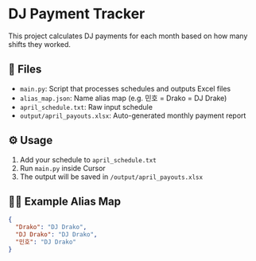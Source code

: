 # DJ Payment Tracker

This project calculates DJ payments for each month based on how many shifts they worked.

## 📂 Files
- `main.py`: Script that processes schedules and outputs Excel files
- `alias_map.json`: Name alias map (e.g. 민호 = Drako = DJ Drake)
- `april_schedule.txt`: Raw input schedule
- `output/april_payouts.xlsx`: Auto-generated monthly payment report

## ⚙️ Usage
1. Add your schedule to `april_schedule.txt`
2. Run `main.py` inside Cursor
3. The output will be saved in `/output/april_payouts.xlsx`

## 👨‍💻 Example Alias Map
```json
{
  "Drako": "DJ Drako",
  "DJ Drako": "DJ Drako",
  "민호": "DJ Drako"
}
